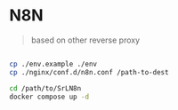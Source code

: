 # N8N
> based on other reverse proxy

```bash 

cp ./env.example ./env
cp ./nginx/conf.d/n8n.conf /path-to-dest

cd /path/to/SrLN8n
docker compose up -d
```